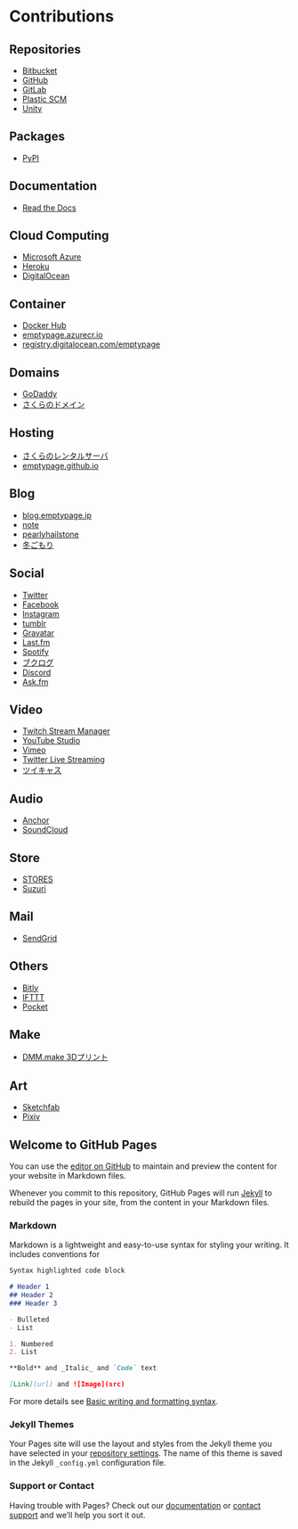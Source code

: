 # Contributions

## Repositories

- [Bitbucket](https://bitbucket.org/dashboard/overview)
- [GitHub](https://github.com/)
- [GitLab](https://gitlab.com/)
- [Plastic SCM](https://www.plasticscm.com/dashboard)
- [Unity](https://dashboard.unity3d.com)

## Packages

- [PyPI](https://pypi.org/manage/projects/)

## Documentation

- [Read the Docs](https://readthedocs.org/dashboard/)

## Cloud Computing

- [Microsoft Azure](https://portal.azure.com/)
- [Heroku](https://dashboard.heroku.com/apps)
- [DigitalOcean](https://cloud.digitalocean.com/)

## Container

- [Docker Hub](https://hub.docker.com/)
- [emptypage.azurecr.io](https://portal.azure.com/#@masaakishibataoutlook.onmicrosoft.com/resource/subscriptions/2e15f0af-84ea-4b94-9051-d33e1d3b251f/resourceGroups/ContainerResources/providers/Microsoft.ContainerRegistry/registries/emptypage/overview)
- [registry.digitalocean.com/emptypage](https://cloud.digitalocean.com/registry?i=b38f35)

## Domains

- [GoDaddy](https://jp.godaddy.com/)
- [さくらのドメイン](https://secure.sakura.ad.jp/domain/domains)

## Hosting

- [さくらのレンタルサーバ](https://secure.sakura.ad.jp/rs/cp/)
- [emptypage.github.io](https://github.com/emptypage/emptypage.github.io)

## Blog

- [blog.emptypage.jp](https://blog.emptypage.jp/wp-admin/)
- [note](https://note.com/emptypage/)
- [pearlyhailstone](https://www.blogger.com/blog/posts/3346166058700838798?hl=ja&tab=jj)
- [冬ごもり](https://www.blogger.com/blog/posts/4534610264996439001?hl=ja)

## Social

- [Twitter](https://twitter.com/home)
- [Facebook](https://www.facebook.com)
- [Instagram](https://www.instagram.com)
- [tumblr](https://www.tumblr.com/dashboard)
- [Gravatar](https://ja.gravatar.com/emails/)
- [Last.fm](https://www.last.fm/user/mshibata)
- [Spotify](https://open.spotify.com/user/_mshibata)
- [ブクログ](https://booklog.jp/home)
- [Discord](https://discord.com/channels/@me)
- [Ask.fm](https://ask.fm/mshib)

## Video

- [Twitch Stream Manager](https://dashboard.twitch.tv/u/oophagapumilio/stream-manager)
- [YouTube Studio](https://studio.youtube.com/channel/UCENx_4KmAbF8zuJr_CPvrhg)
- [Vimeo](https://vimeo.com)
- [Twitter Live Streaming](https://studio.twitter.com/producer)
- [ツイキャス](https://twitcasting.tv/_mshibata)

## Audio

- [Anchor](https://anchor.fm/dashboard/analytics)
- [SoundCloud](https://soundcloud.com/mshibata-1)

## Store

- [STORES](https://dashboard.stores.jp)
- [Suzuri](https://suzuri.jp/mshibata)

## Mail

- [SendGrid](https://app.sendgrid.com/)

## Others

- [Bitly](https://bitly.com/)
- [IFTTT](https://ifttt.com)
- [Pocket](https://getpocket.com/ja/my-list)

## Make

- [DMM.make 3Dプリント](https://make.dmm.com/mypage/)

## Art

- [Sketchfab](https://sketchfab.com/mshibata)
- [Pixiv](https://www.pixiv.net/dashboard)


## Welcome to GitHub Pages

You can use the [editor on GitHub](https://github.com/emptypage/emptypage.github.io/edit/main/index.md) to maintain and preview the content for your website in Markdown files.

Whenever you commit to this repository, GitHub Pages will run [Jekyll](https://jekyllrb.com/) to rebuild the pages in your site, from the content in your Markdown files.

### Markdown

Markdown is a lightweight and easy-to-use syntax for styling your writing. It includes conventions for

```markdown
Syntax highlighted code block

# Header 1
## Header 2
### Header 3

- Bulleted
- List

1. Numbered
2. List

**Bold** and _Italic_ and `Code` text

[Link](url) and ![Image](src)
```

For more details see [Basic writing and formatting syntax](https://docs.github.com/en/github/writing-on-github/getting-started-with-writing-and-formatting-on-github/basic-writing-and-formatting-syntax).

### Jekyll Themes

Your Pages site will use the layout and styles from the Jekyll theme you have selected in your [repository settings](https://github.com/emptypage/emptypage.github.io/settings/pages). The name of this theme is saved in the Jekyll `_config.yml` configuration file.

### Support or Contact

Having trouble with Pages? Check out our [documentation](https://docs.github.com/categories/github-pages-basics/) or [contact support](https://support.github.com/contact) and we’ll help you sort it out.
